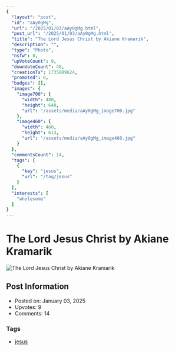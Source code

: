 ```yaml
---
{
  "layout": "post",
  "id": "aAy0gMg",
  "url": "/2025/01/03/aAy0gMg.html",
  "post_url": "/2025/01/03/aAy0gMg.html",
  "title": "The Lord Jesus Christ by Akiane Kramarik",
  "description": "",
  "type": "Photo",
  "nsfw": 0,
  "upVoteCount": 9,
  "downVoteCount": 48,
  "creationTs": 1735889624,
  "promoted": 0,
  "badges": [],
  "images": {
    "image700": {
      "width": 480,
      "height": 640,
      "url": "/assets/media/aAy0gMg_image700.jpg"
    },
    "image460": {
      "width": 460,
      "height": 613,
      "url": "/assets/media/aAy0gMg_image460.jpg"
    }
  },
  "commentsCount": 14,
  "tags": [
    {
      "key": "jesus",
      "url": "/tag/jesus"
    }
  ],
  "interests": [
    "wholesome"
  ]
}
---
```


# The Lord Jesus Christ by Akiane Kramarik

![The Lord Jesus Christ by Akiane Kramarik](/assets/media/aAy0gMg_image700.jpg)

## Post Information

- Posted on: January 03, 2025
- Upvotes: 9
- Comments: 14

### Tags

- [jesus](/tag/jesus)
